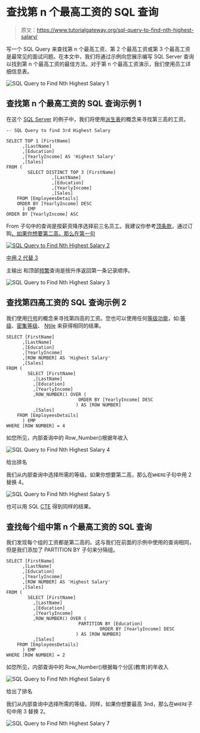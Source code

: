 # 查找第 n 个最高工资的 SQL 查询

> 原文：<https://www.tutorialgateway.org/sql-query-to-find-nth-highest-salary/>

写一个 SQL Query 来查找第 n 个最高工资、第 2 个最高工资或第 3 个最高工资是最常见的面试问题。在本文中，我们将通过示例向您展示编写 SQL Server 查询以找到第 n 个最高工资的最佳方法。对于第 n 个最高工资演示，我们使用员工详细信息表。

![SQL Query to Find Nth Highest Salary 1](img/67d3ab321a15aacf96f3214dc14840d4.png)

## 查找第 n 个最高工资的 SQL 查询示例 1

在这个 [SQL Server](https://www.tutorialgateway.org/sql/) 的例子中，我们将使用[派生表](https://www.tutorialgateway.org/sql-derived-table/)的概念来寻找第三高的工资。

```
-- SQL Query to find 3rd Highest Salary 

SELECT TOP 1 [FirstName]
      ,[LastName]
      ,[Education]
      ,[YearlyIncome] AS 'Highest Salary'
      ,[Sales]
FROM (
        SELECT DISTINCT TOP 3 [FirstName]
			     ,[LastName]
			     ,[Education]
			     ,[YearlyIncome]
			     ,[Sales]
	FROM [EmployeesDetails] 
	ORDER BY [YearlyIncome] DESC
      ) EMP 
ORDER BY [YearlyIncome] ASC
```

From 子句中的查询是按薪资降序选择前三名员工。我建议你参考[顶条款](https://www.tutorialgateway.org/sql-top-clause/)，通过订购[。如果你想要第二高，那么在第一句](https://www.tutorialgateway.org/sql-order-by-clause/)

[![SQL Query to Find Nth Highest Salary 2](img/9a88e4e2df705109184dfea385bb24af.png)](https://www.tutorialgateway.org/sql-order-by-clause/)

[中用 2 代替 3](https://www.tutorialgateway.org/sql-order-by-clause/)

主输出
和顶部[频繁](https://www.tutorialgateway.org/sql-interview-questions/)查询是按升序返回第一条记录顺序。

![SQL Query to Find Nth Highest Salary 3](img/8a9f5466a916a71599506ddf2bfe6936.png)

## 查找第四高工资的 SQL 查询示例 2

我们使用[行号](https://www.tutorialgateway.org/sql-row_number/)的概念来寻找第四高的工资。您也可以使用任何[等级功能](https://www.tutorialgateway.org/ranking-functions-in-sql-server/)，如:[等级](https://www.tutorialgateway.org/sql-rank-function/)、[密集等级](https://www.tutorialgateway.org/sql-dense_rank/)、 [Ntile](https://www.tutorialgateway.org/sql-ntile-function/) 来获得相同的结果。

```
SELECT [FirstName]
      ,[LastName]
      ,[Education]
      ,[YearlyIncome]
      ,[ROW NUMBER] AS 'Highest Salary'
      ,[Sales]
FROM (
        SELECT [FirstName]
	      ,[LastName]
	      ,[Education]
	      ,[YearlyIncome]
	      ,ROW_NUMBER() OVER (
		                   ORDER BY [YearlyIncome] DESC
		                  ) AS [ROW NUMBER]
	      ,[Sales]
	FROM [EmployeesDetails] 
      ) EMP 
WHERE [ROW NUMBER] = 4
```

如您所见，内部查询中的 Row_Number()根据年收入

![SQL Query to Find Nth Highest Salary 4](img/b54a01e9e275a54384136260b399a084.png)

给出排名

我们从内部查询中选择所需的等级。如果你想要第二高，那么在`WHERE`子句中用 2 替换 4。

![SQL Query to Find Nth Highest Salary 5](img/43c70a151a908a65511bb4bb79e93d66.png)

也可以用 SQL [CTE](https://www.tutorialgateway.org/sql-server-cte/) 得到同样的结果。

## 查找每个组中第 n 个最高工资的 SQL 查询

我们发现每个组的工资都是第二高的。这与我们在前面的示例中使用的查询相同，但是我们添加了 PARTITION BY 子句来分隔组。

```
SELECT [FirstName]
      ,[LastName]
      ,[Education]
      ,[YearlyIncome]
      ,[ROW NUMBER] AS 'Highest Salary'
      ,[Sales]
FROM (
        SELECT [FirstName]
	      ,[LastName]
	      ,[Education]
	      ,[YearlyIncome]
	      ,ROW_NUMBER() OVER (
		                   PARTITION BY [Education]
                                   ORDER BY [YearlyIncome] DESC
		                  ) AS [ROW NUMBER]
	      ,[Sales]
	FROM [EmployeesDetails] 
      ) EMP 
WHERE [ROW NUMBER] = 2
```

如您所见，内部查询中的 Row_Number()根据每个分区(教育)的年收入

![SQL Query to Find Nth Highest Salary 6](img/583011581e06ff546f76139bd418ffc0.png)

给出了排名

我们从内部查询中选择所需的等级。同样，如果你想要最高 3nd，那么在`WHERE`子句中用 3 替换 2。

![SQL Query to Find Nth Highest Salary 7](img/46859ef2ec0abc871eed20154a68b6c1.png)